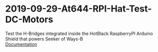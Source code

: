 # 2019-09-29-At644-RPI-Hat-Test-DC-Motors
Test the H-Bridges integrated inside the HotBlack RaspberryPI Arduino Shield that powers Seeker of Ways-B  
[Documentation](https://fatherofmachines.blogspot.com/p/seeker-of-ways-b-test-dc-motors.html)
